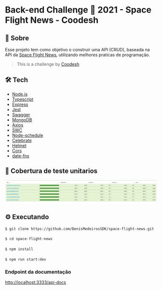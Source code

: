 # Back-end Challenge 🏅 2021 - Space Flight News - Coodesh

## 📝 Sobre

Esse projeto tem como objetivo o construir uma API (CRUD), baseada na API da
[Space Flight News](https://api.spaceflightnewsapi.net/v3/documentation),
utilizando melhores praticas de programação.

> This is a challenge by [Coodesh](https://coodesh.com/)

## 🛠 Tech

- [Node.js](https://nodejs.org/en/)
- [Typescript](https://www.typescriptlang.org/)
- [Express](http://expressjs.com/)
- [Jest](https://jestjs.io/pt-BR/)
- [Swagger](https://swagger.io/)
- [MongoDB](https://www.mongodb.com/)
- [Axios](https://www.npmjs.com/package/axios)
- [SWC](https://swc.rs/)
- [Node-schedule](https://www.npmjs.com/package/node-schedule)
- [Celebrate](https://www.npmjs.com/package/celebrate)
- [Helmet](https://www.npmjs.com/package/helmet)
- [Cors](https://www.npmjs.com/package/cors)
- [date-fns](https://www.npmjs.com/package/date-fns)

## 🚦 Cobertura de teste unitarios

![coverage jest](./docs/coverage_jest.png)

## ⚙️ Executando

```bash
$ git clone https://github.com/DenisMedeirosSDK/space-flight-news.git

$ cd space-flight-news

$ npm install

$ npm run start:dev
```

### Endpoint da documentação

[http://localhost:3333/api-docs](http://localhost:3333/api-docs)
